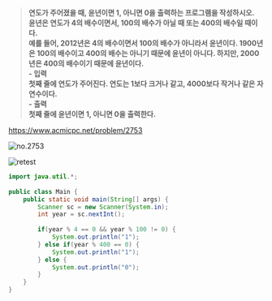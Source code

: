 > **연도가 주어졌을 때, 윤년이면 1, 아니면 0을 출력하는 프로그램을 작성하시오.<br>윤년은 연도가 4의 배수이면서, 100의 배수가 아닐 때 또는 400의 배수일 때이다.<br>예를 들어, 2012년은 4의 배수이면서 100의 배수가 아니라서 윤년이다. 1900년은 100의 배수이고 400의 배수는 아니기 때문에 윤년이 아니다. 하지만, 2000년은 400의 배수이기 때문에 윤년이다.<br>- 입력<br>첫째 줄에 연도가 주어진다. 연도는 1보다 크거나 같고, 4000보다 작거나 같은 자연수이다.<br>- 출력<br>첫째 줄에 윤년이면 1, 아니면 0을 출력한다.** <br>

https://www.acmicpc.net/problem/2753

![no.2753](https://img1.daumcdn.net/thumb/R1280x0/?scode=mtistory2&fname=https%3A%2F%2Fblog.kakaocdn.net%2Fdn%2Fxxd0n%2FbtryvvU4zx7%2Fk7Hg3ZB8hjTZtTeoqWOr51%2Fimg.png "no.2753")

![retest](https://img1.daumcdn.net/thumb/R1280x0/?scode=mtistory2&fname=https%3A%2F%2Fblog.kakaocdn.net%2Fdn%2Fc0xR4A%2Fbtryz0nna7f%2FGaZfCeA54wiH34ku1xEqxk%2Fimg.png "retest")

```java
import java.util.*;
 
public class Main {
    public static void main(String[] args) {
        Scanner sc = new Scanner(System.in);
        int year = sc.nextInt();
        
        if(year % 4 == 0 && year % 100 != 0) {
            System.out.println("1");
        } else if(year % 400 == 0) {
            System.out.println("1");
        } else {
            System.out.println("0");
        }
    }
}

```
